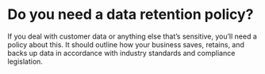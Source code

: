 # Do you need a data retention policy?

If you deal with customer data or anything else that’s sensitive, you’ll need a policy about this. It should outline how your business saves, retains, and backs up data in accordance with industry standards and compliance legislation.
